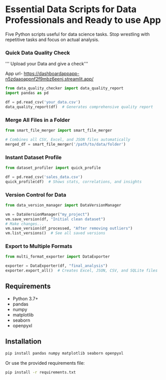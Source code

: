 # Essential Data Scripts for Data Professionals and Ready to use App

Five Python scripts useful for data science tasks. Stop wrestling with repetitive tasks and focus on actual analysis.

### Quick Data Quality Check

''' Upload your Data and give a check'''


 App url- https://dashboardappapp-n5zdaaoappnf2f9mbz6eenj.streamlit.app/
```python
from data_quality_checker import data_quality_report
import pandas as pd

df = pd.read_csv('your_data.csv')
data_quality_report(df)  # Generates comprehensive quality report
```

### Merge All Files in a Folder
```python
from smart_file_merger import smart_file_merger

# Combines all CSV, Excel, and JSON files automatically
merged_df = smart_file_merger('/path/to/data/folder')
```

### Instant Dataset Profile
```python
from dataset_profiler import quick_profile

df = pd.read_csv('sales_data.csv')
quick_profile(df)  # Shows stats, correlations, and insights
```

### Version Control for Data
```python
from data_version_manager import DataVersionManager

vm = DataVersionManager("my_project")
vm.save_version(df, "Initial clean dataset")
# Make changes...
vm.save_version(df_processed, "After removing outliers")
vm.list_versions()  # See all saved versions
```

### Export to Multiple Formats
```python
from multi_format_exporter import DataExporter

exporter = DataExporter(df, "final_analysis")
exporter.export_all()  # Creates Excel, JSON, CSV, and SQLite files
```

## Requirements

- Python 3.7+
- pandas
- numpy
- matplotlib
- seaborn
- openpyxl

## Installation

```bash
pip install pandas numpy matplotlib seaborn openpyxl
```

Or use the provided requirements file:
```bash
pip install -r requirements.txt
```
